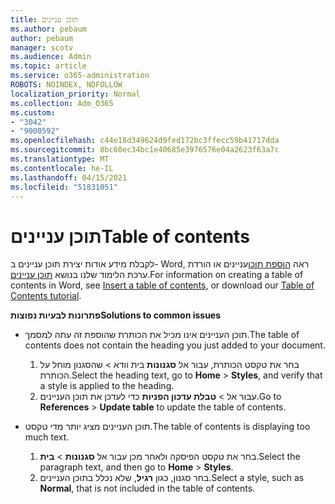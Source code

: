 ```yaml
---
title: תוכן עניינים
ms.author: pebaum
author: pebaum
manager: scotv
ms.audience: Admin
ms.topic: article
ms.service: o365-administration
ROBOTS: NOINDEX, NOFOLLOW
localization_priority: Normal
ms.collection: Adm_O365
ms.custom:
- "3042"
- "9000592"
ms.openlocfilehash: c44e18d349624d9fed172bc3ffecc59b41717dda
ms.sourcegitcommit: 8bc60ec34bc1e40685e3976576e04a2623f63a7c
ms.translationtype: MT
ms.contentlocale: he-IL
ms.lasthandoff: 04/15/2021
ms.locfileid: "51831051"
---
```

# <a name="table-of-contents"></a><span data-ttu-id="6ad4b-102">תוכן עניינים</span><span class="sxs-lookup"><span data-stu-id="6ad4b-102">Table of contents</span></span>

<span data-ttu-id="6ad4b-103">לקבלת מידע אודות יצירת תוכן עניינים ב- Word, ראה [הוספת תוכן](https://support.office.com/article/882e8564-0edb-435e-84b5-1d8552ccf0c0)עניינים או הורדת ערכת הלימוד שלנו בנושא [תוכן עניינים](https://go.microsoft.com/fwlink/?linkid=2065106).</span><span class="sxs-lookup"><span data-stu-id="6ad4b-103">For information on creating a table of contents in Word, see [Insert a table of contents](https://support.office.com/article/882e8564-0edb-435e-84b5-1d8552ccf0c0), or download our [Table of Contents tutorial](https://go.microsoft.com/fwlink/?linkid=2065106).</span></span>

<span data-ttu-id="6ad4b-104">**פתרונות לבעיות נפוצות**</span><span class="sxs-lookup"><span data-stu-id="6ad4b-104">**Solutions to common issues**</span></span>

- <span data-ttu-id="6ad4b-105">תוכן העניינים אינו מכיל את הכותרת שהוספת זה עתה למסמך.</span><span class="sxs-lookup"><span data-stu-id="6ad4b-105">The table of contents does not contain the heading you just added to your document.</span></span>
  1. <span data-ttu-id="6ad4b-106">בחר את טקסט הכותרת, עבור אל **סגנונות** בית וודא  >  שהסגנון מוחל על הכותרת.</span><span class="sxs-lookup"><span data-stu-id="6ad4b-106">Select the heading text, go to **Home** > **Styles**, and verify that a style is applied to the heading.</span></span>
  2. <span data-ttu-id="6ad4b-107">עבור אל  >  **טבלת עדכון הפניות** כדי לעדכן את תוכן העניינים.</span><span class="sxs-lookup"><span data-stu-id="6ad4b-107">Go to **References** > **Update table** to update the table of contents.</span></span>

- <span data-ttu-id="6ad4b-108">תוכן העניינים מציג יותר מדי טקסט.</span><span class="sxs-lookup"><span data-stu-id="6ad4b-108">The table of contents is displaying too much text.</span></span> 
  1. <span data-ttu-id="6ad4b-109">בחר את טקסט הפיסקה ולאחר מכן עבור אל **סגנונות**  >  **בית**.</span><span class="sxs-lookup"><span data-stu-id="6ad4b-109">Select the paragraph text, and then go to **Home** > **Styles**.</span></span>
  2. <span data-ttu-id="6ad4b-110">בחר סגנון, כגון **רגיל**, שלא נכלל בתוכן העניינים.</span><span class="sxs-lookup"><span data-stu-id="6ad4b-110">Select a style, such as **Normal**, that is not included in the table of contents.</span></span>